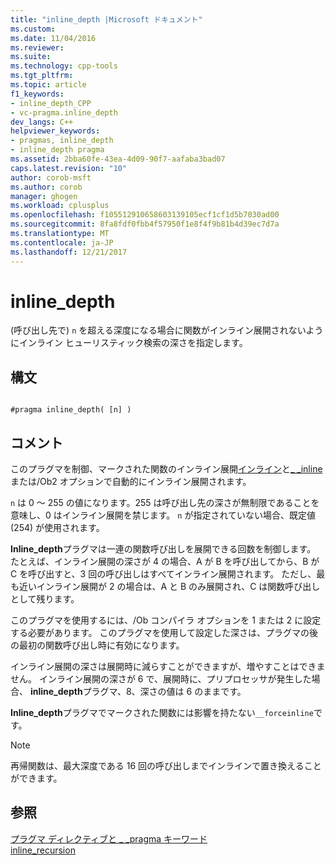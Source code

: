 ```yaml
---
title: "inline_depth |Microsoft ドキュメント"
ms.custom: 
ms.date: 11/04/2016
ms.reviewer: 
ms.suite: 
ms.technology: cpp-tools
ms.tgt_pltfrm: 
ms.topic: article
f1_keywords:
- inline_depth_CPP
- vc-pragma.inline_depth
dev_langs: C++
helpviewer_keywords:
- pragmas, inline_depth
- inline_depth pragma
ms.assetid: 2bba60fe-43ea-4d09-90f7-aafaba3bad07
caps.latest.revision: "10"
author: corob-msft
ms.author: corob
manager: ghogen
ms.workload: cplusplus
ms.openlocfilehash: f105512910658603139105ecf1cf1d5b7030ad00
ms.sourcegitcommit: 8fa8fdf0fbb4f57950f1e8f4f9b81b4d39ec7d7a
ms.translationtype: MT
ms.contentlocale: ja-JP
ms.lasthandoff: 12/21/2017
---
```

# <a name="inlinedepth"></a>inline_depth
(呼び出し先で) `n` を超える深度になる場合に関数がインライン展開されないようにインライン ヒューリスティック検索の深さを指定します。  
  
## <a name="syntax"></a>構文  
  
```  
  
#pragma inline_depth( [n] )  
```  
  
## <a name="remarks"></a>コメント  
 このプラグマを制御、マークされた関数のインライン展開[インライン](../cpp/inline-functions-cpp.md)と[_ _inline](../cpp/inline-functions-cpp.md)または/Ob2 オプションで自動的にインライン展開されます。  
  
 `n` は 0 ～ 255 の値になります。255 は呼び出し先の深さが無制限であることを意味し、0 はインライン展開を禁じます。  `n` が指定されていない場合、既定値 (254) が使用されます。  
  
 **Inline_depth**プラグマは一連の関数呼び出しを展開できる回数を制御します。 たとえば、インライン展開の深さが 4 の場合、A が B を呼び出してから、B が C を呼び出すと、3 回の呼び出しはすべてインライン展開されます。 ただし、最も近いインライン展開が 2 の場合は、A と B のみ展開され、C は関数呼び出しとして残ります。  
  
 このプラグマを使用するには、/Ob コンパイラ オプションを 1 または 2 に設定する必要があります。 このプラグマを使用して設定した深さは、プラグマの後の最初の関数呼び出し時に有効になります。  
  
 インライン展開の深さは展開時に減らすことができますが、増やすことはできません。 インライン展開の深さが 6 で、展開時に、プリプロセッサが発生した場合、 **inline_depth**プラグマ、8、深さの値は 6 のままです。  
  
 **Inline_depth**プラグマでマークされた関数には影響を持たない`__forceinline`です。  
  
> [!NOTE]
>  再帰関数は、最大深度である 16 回の呼び出しまでインラインで置き換えることができます。  
  
## <a name="see-also"></a>参照  
 [プラグマ ディレクティブと _ _pragma キーワード](../preprocessor/pragma-directives-and-the-pragma-keyword.md)   
 [inline_recursion](../preprocessor/inline-recursion.md)